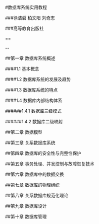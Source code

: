 #数据库系统实用教程

###徐洁磐 柏文阳 刘奇志

###高等教育出版社

==

--

##第一章 数据库系统概述

####1.1 基本概念

####1.2 数据库系统的发展及趋势

####1.3 数据库系统的特点

####1.4 数据库内部结构体系

######1.4.1 数据库三级模式

######1.4.2 数据库二级映射

##第二章 数据模型

##第三章 关系数据库系统

##第四章 数据库的安全性与完整性保护

##第五章 事务处理、并发控制与故障恢复技术

##第六章 数据库中的数据交换

##第七章 数据库的物理组织

##第八章 关系数据库规范化理论

##第九章 数据库设计

##第十章 数据库管理

